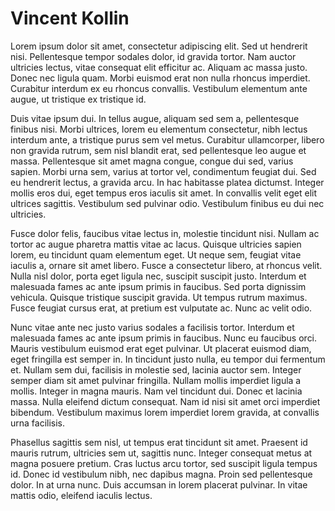 # Vincent Kollin

Lorem ipsum dolor sit amet, consectetur adipiscing elit. Sed ut hendrerit nisi. Pellentesque tempor sodales dolor, id gravida tortor. Nam auctor ultricies lectus, vitae consequat elit efficitur ac. Aliquam ac massa justo. Donec nec ligula quam. Morbi euismod erat non nulla rhoncus imperdiet. Curabitur interdum ex eu rhoncus convallis. Vestibulum elementum ante augue, ut tristique ex tristique id.

Duis vitae ipsum dui. In tellus augue, aliquam sed sem a, pellentesque finibus nisi. Morbi ultrices, lorem eu elementum consectetur, nibh lectus interdum ante, a tristique purus sem vel metus. Curabitur ullamcorper, libero non gravida rutrum, sem nisl blandit erat, sed pellentesque leo augue et massa. Pellentesque sit amet magna congue, congue dui sed, varius sapien. Morbi urna sem, varius at tortor vel, condimentum feugiat dui. Sed eu hendrerit lectus, a gravida arcu. In hac habitasse platea dictumst. Integer mollis eros dui, eget tempus eros iaculis sit amet. In convallis velit eget elit ultrices sagittis. Vestibulum sed pulvinar odio. Vestibulum finibus eu dui nec ultricies.

Fusce dolor felis, faucibus vitae lectus in, molestie tincidunt nisi. Nullam ac tortor ac augue pharetra mattis vitae ac lacus. Quisque ultricies sapien lorem, eu tincidunt quam elementum eget. Ut neque sem, feugiat vitae iaculis a, ornare sit amet libero. Fusce a consectetur libero, at rhoncus velit. Nulla nisl dolor, porta eget ligula nec, suscipit suscipit justo. Interdum et malesuada fames ac ante ipsum primis in faucibus. Sed porta dignissim vehicula. Quisque tristique suscipit gravida. Ut tempus rutrum maximus. Fusce feugiat cursus erat, at pretium est vulputate ac. Nunc ac velit odio.

Nunc vitae ante nec justo varius sodales a facilisis tortor. Interdum et malesuada fames ac ante ipsum primis in faucibus. Nunc eu faucibus orci. Mauris vestibulum euismod erat eget pulvinar. Ut placerat euismod diam, eget fringilla est semper in. In tincidunt justo nulla, eu tempor dui fermentum et. Nullam sem dui, facilisis in molestie sed, lacinia auctor sem. Integer semper diam sit amet pulvinar fringilla. Nullam mollis imperdiet ligula a mollis. Integer in magna mauris. Nam vel tincidunt dui. Donec et lacinia massa. Nulla eleifend dictum consequat. Nam id nisi sit amet orci imperdiet bibendum. Vestibulum maximus lorem imperdiet lorem gravida, at convallis urna facilisis.

Phasellus sagittis sem nisl, ut tempus erat tincidunt sit amet. Praesent id mauris rutrum, ultricies sem ut, sagittis nunc. Integer consequat metus at magna posuere pretium. Cras luctus arcu tortor, sed suscipit ligula tempus id. Donec id vestibulum nibh, nec dapibus magna. Proin sed pellentesque dolor. In at urna nunc. Duis accumsan in lorem placerat pulvinar. In vitae mattis odio, eleifend iaculis lectus.

